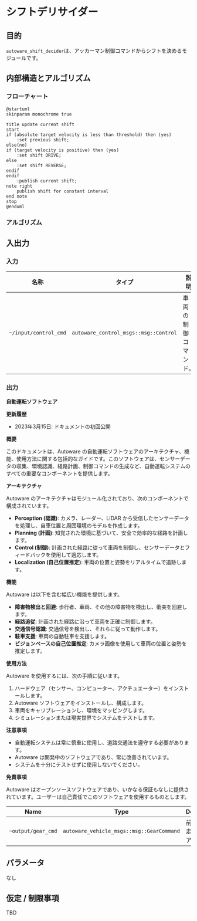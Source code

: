# シフトデリサイダー

## 目的

`autoware_shift_decider`は、アッカーマン制御コマンドからシフトを決めるモジュールです。

## 内部構造とアルゴリズム

### フローチャート


```plantuml
@startuml
skinparam monochrome true

title update current shift
start
if (absolute target velocity is less than threshold) then (yes)
    :set previous shift;
else(no)
if (target velocity is positive) then (yes)
    :set shift DRIVE;
else
    :set shift REVERSE;
endif
endif
    :publish current shift;
note right
    publish shift for constant interval
end note
stop
@enduml
```

### アルゴリズム

## 入出力

### 入力

| 名称                  | タイプ                                  | 説明                  |
| --------------------- | ------------------------------------- | ---------------------------- |
| `~/input/control_cmd` | `autoware_control_msgs::msg::Control` | 車両の制御コマンド。 |

### 出力

**自動運転ソフトウェア**

**更新履歴**

* 2023年3月15日: ドキュメントの初回公開

**概要**

このドキュメントは、Autoware の自動運転ソフトウェアのアーキテクチャ、機能、使用方法に関する包括的なガイドです。このソフトウェアは、センサーデータの収集、環境認識、経路計画、制御コマンドの生成など、自動運転システムのすべての重要なコンポーネントを提供します。

**アーキテクチャ**

Autoware のアーキテクチャはモジュール化されており、次のコンポーネントで構成されています。

* **Perception (認識)**: カメラ、レーダー、LIDAR から受信したセンサーデータを処理し、自車位置と周囲環境のモデルを作成します。
* **Planning (計画)**: 知覚された環境に基づいて、安全で効率的な経路を計画します。
* **Control (制御)**: 計画された経路に従って車両を制御し、センサーデータとフィードバックを使用して適応します。
* **Localization (自己位置推定)**: 車両の位置と姿勢をリアルタイムで追跡します。

**機能**

Autoware は以下を含む幅広い機能を提供します。

* **障害物検出と回避**: 歩行者、車両、その他の障害物を検出し、衝突を回避します。
* **経路追従**: 計画された経路に沿って車両を正確に制御します。
* **交通信号認識**: 交通信号を検出し、それらに従って動作します。
* **駐車支援**: 車両の自動駐車を支援します。
* **ビジョンベースの自己位置推定**: カメラ画像を使用して車両の位置と姿勢を推定します。

**使用方法**

Autoware を使用するには、次の手順に従います。

1. ハードウェア（センサー、コンピューター、アクチュエーター）をインストールします。
2. Autoware ソフトウェアをインストールし、構成します。
3. 車両をキャリブレーションし、環境をマッピングします。
4. シミュレーションまたは現実世界でシステムをテストします。

**注意事項**

* 自動運転システムは常に慎重に使用し、道路交通法を遵守する必要があります。
* Autoware は開発中のソフトウェアであり、常に改善されています。
* システムを十分にテストせずに使用しないでください。

**免責事項**

Autoware はオープンソースソフトウェアであり、いかなる保証もなしに提供されています。ユーザーは自己責任でこのソフトウェアを使用するものとします。

| Name                | Type                                       | Description                           |
| -------------------- | -------------------------------------------- | ------------------------------------- |
| `~output/gear_cmd`    | `autoware_vehicle_msgs::msg::GearCommand` | 前進 / 後退走行時のギア              |

## パラメータ

なし

## 仮定 / 制限事項

TBD

